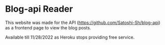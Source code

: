 # Blog-api Reader 

This website was made for the API (https://github.com/Satoshi-Sh/blog-api) as a frontend page to view the blog posts.

Available till 11/28/2022 as Heroku stops providing free service. 